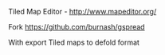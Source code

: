 Tiled Map Editor - http://www.mapeditor.org/

Fork https://github.com/burnash/gspread

With export Tiled maps to defold format
